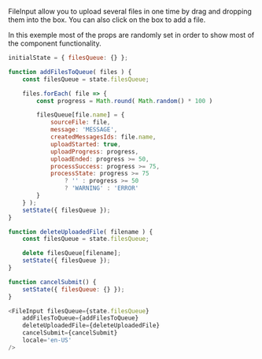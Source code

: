FileInput allow you to upload several files in one time by drag and dropping them into the box.
You can also click on the box to add a file.

In this exemple most of the props are randomly set in order to show most of the component functionality.

```javascript
initialState = { filesQueue: {} };

function addFilesToQueue( files ) {
    const filesQueue = state.filesQueue;

    files.forEach( file => {
        const progress = Math.round( Math.random() * 100 )

        filesQueue[file.name] = {
            sourceFile: file,
            message: 'MESSAGE',
            createdMessagesIds: file.name,
            uploadStarted: true,
            uploadProgress: progress,
            uploadEnded: progress >= 50,
            processSuccess: progress >= 75,
            processState: progress >= 75
                ? '' : progress >= 50
                ? 'WARNING' : 'ERROR'
        }
    } );
    setState({ filesQueue });
}

function deleteUploadedFile( filename ) {
    const filesQueue = state.filesQueue;

    delete filesQueue[filename];
    setState({ filesQueue });
}

function cancelSubmit() {
    setState({ filesQueue: {} });
}

<FileInput filesQueue={state.filesQueue}
    addFilesToQueue={addFilesToQueue}
    deleteUploadedFile={deleteUploadedFile}
    cancelSubmit={cancelSubmit}
    locale='en-US'
/>
```